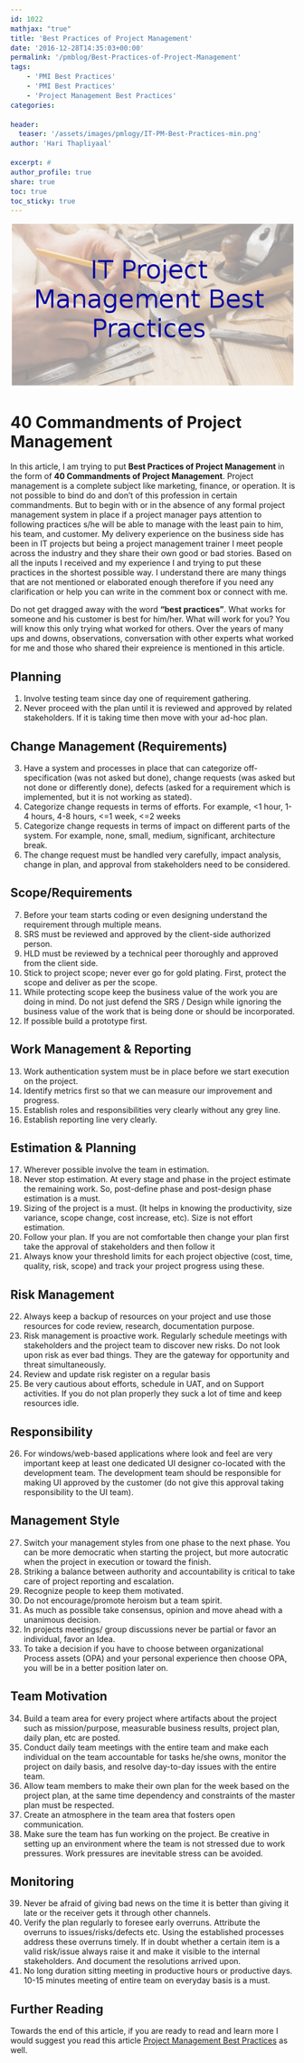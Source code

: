 ```yaml
---
id: 1022   
mathjax: "true"
title: 'Best Practices of Project Management'
date: '2016-12-28T14:35:03+00:00'
permalink: '/pmblog/Best-Practices-of-Project-Management'
tags: 
    - 'PMI Best Practices'
    - 'PMI Best Practices'
    - 'Project Management Best Practices'
categories:

header:
  teaser: '/assets/images/pmlogy/IT-PM-Best-Practices-min.png'
author: 'Hari Thapliyaal'

excerpt: #
author_profile: true
share: true
toc: true   
toc_sticky: true
---
```

![](/assets/images/pmlogy/IT-PM-Best-Practices-min.png)

# 40 Commandments of Project Management

In this article, I am trying to put **Best Practices of Project Management** in the form of **40 Commandments of Project Management**. Project management is a complete subject like marketing, finance, or operation. It is not possible to bind do and don’t of this profession in certain commandments. But to begin with or in the absence of any formal project management system in place if a project manager pays attention to following practices s/he will be able to manage with the least pain to him, his team, and customer. My delivery experience on the business side has been in IT projects but being a project management trainer I meet people across the industry and they share their own good or bad stories. Based on all the inputs I received and my experience I and trying to put these practices in the shortest possible way. I understand there are many things that are not mentioned or elaborated enough therefore if you need any clarification or help you can write in the comment box or connect with me.

Do not get dragged away with the word **“best practices”**. What works for someone and his customer is best for him/her. What will work for you? You will know this only trying what worked for others. Over the years of many ups and downs, observations, conversation with other experts what worked for me and those who shared their expreience is mentioned in this article.

## **Planning**

1. Involve testing team since day one of requirement gathering.
2. Never proceed with the plan until it is reviewed and approved by related stakeholders. If it is taking time then move with your ad-hoc plan.

## **Change Management** (Requirements)

3. Have a system and processes in place that can categorize off-specification (was not asked but done), change requests (was asked but not done or differently done), defects (asked for a requirement which is implemented, but it is not working as stated).
4. Categorize change requests in terms of efforts. For example, &lt;1 hour, 1-4 hours, 4-8 hours, &lt;=1 week, &lt;=2 weeks
5. Categorize change requests in terms of impact on different parts of the system. For example, none, small, medium, significant, architecture break.
6. The change request must be handled very carefully, impact analysis, change in plan, and approval from stakeholders need to be considered.

## **Scope/Requirements**

7. Before your team starts coding or even designing understand the requirement through multiple means.
8. SRS must be reviewed and approved by the client-side authorized person.
9. HLD must be reviewed by a technical peer thoroughly and approved from the client side.
10. Stick to project scope; never ever go for gold plating. First, protect the scope and deliver as per the scope.
11. While protecting scope keep the business value of the work you are doing in mind. Do not just defend the SRS / Design while ignoring the business value of the work that is being done or should be incorporated.
12. If possible build a prototype first.

## **Work Management &amp; Reporting**

13. Work authentication system must be in place before we start execution on the project.
14. Identify metrics first so that we can measure our improvement and progress.
15. Establish roles and responsibilities very clearly without any grey line.
16. Establish reporting line very clearly.

## **Estimation &amp; Planning**

17. Wherever possible involve the team in estimation.
18. Never stop estimation. At every stage and phase in the project estimate the remaining work. So, post-define phase and post-design phase estimation is a must.
19. Sizing of the project is a must. (It helps in knowing the productivity, size variance, scope change, cost increase, etc). Size is not effort estimation.
20. Follow your plan. If you are not comfortable then change your plan first take the approval of stakeholders and then follow it
21. Always know your threshold limits for each project objective (cost, time, quality, risk, scope) and track your project progress using these.

## **Risk Management** 

22. Always keep a backup of resources on your project and use those resources for code review, research, documentation purpose.
23. Risk management is proactive work. Regularly schedule meetings with stakeholders and the project team to discover new risks. Do not look upon risk as ever bad things. They are the gateway for opportunity and threat simultaneously.
24. Review and update risk register on a regular basis
25. Be very cautious about efforts, schedule in UAT, and on Support activities. If you do not plan properly they suck a lot of time and keep resources idle.

## **Responsibility**

26. For windows/web-based applications where look and feel are very important keep at least one dedicated UI designer co-located with the development team. The development team should be responsible for making UI approved by the customer (do not give this approval taking responsibility to the UI team).

## **Management Style**

27. Switch your management styles from one phase to the next phase. You can be more democratic when starting the project, but more autocratic when the project in execution or toward the finish.
28. Striking a balance between authority and accountability is critical to take care of project reporting and escalation.
29. Recognize people to keep them motivated.
30. Do not encourage/promote heroism but a team spirit.
31. As much as possible take consensus, opinion and move ahead with a unanimous decision.
32. In projects meetings/ group discussions never be partial or favor an individual, favor an Idea.
33. To take a decision if you have to choose between organizational Process assets (OPA) and your personal experience then choose OPA, you will be in a better position later on.

## **Team Motivation**

34. Build a team area for every project where artifacts about the project such as mission/purpose, measurable business results, project plan, daily plan, etc are posted.
35. Conduct daily team meetings with the entire team and make each individual on the team accountable for tasks he/she owns, monitor the project on daily basis, and resolve day-to-day issues with the entire team.
36. Allow team members to make their own plan for the week based on the project plan, at the same time dependency and constraints of the master plan must be respected.
37. Create an atmosphere in the team area that fosters open communication.
38. Make sure the team has fun working on the project. Be creative in setting up an environment where the team is not stressed due to work pressures. Work pressures are inevitable stress can be avoided.

## **Monitoring**

39. Never be afraid of giving bad news on the time it is better than giving it late or the receiver gets it through other channels.
40. Verify the plan regularly to foresee early overruns. Attribute the overruns to issues/risks/defects etc. Using the established processes address these overruns timely. If in doubt whether a certain item is a valid risk/issue always raise it and make it visible to the internal stakeholders. And document the resolutions arrived upon.
41. No long duration sitting meeting in productive hours or productive days. 10-15 minutes meeting of entire team on everyday basis is a must.

## Further Reading

Towards the end of this article, if you are ready to read and learn more I would suggest you read this article [Project Management Best Practices](https://www.workamajig.com/blog/project-management-best-practices) as well.